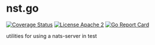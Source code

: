 # nst.go
[![Coverage Status](https://coveralls.io/repos/github/aricart/nst.go/badge.svg?branch=more)](https://coveralls.io/github/aricart/nst.go?branch=more)
[![License Apache 2](https://img.shields.io/badge/License-Apache2-blue.svg)](https://www.apache.org/licenses/LICENSE-2.0)
[![Go Report Card](https://goreportcard.com/badge/github.com/aricart/nst.go)](https://goreportcard.com/report/github.com/aricart/nst.go)

utilities for using a nats-server in test

